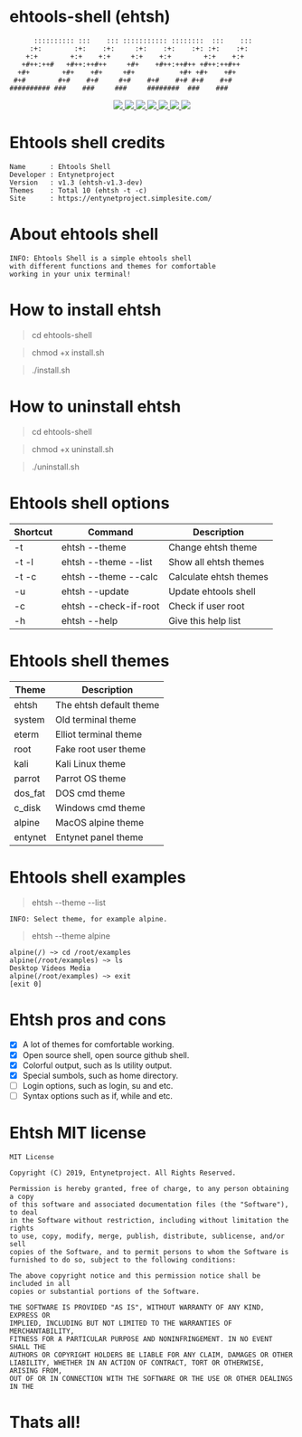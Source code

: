 # ehtools-shell (ehtsh)

          :::::::::: :::    ::: ::::::::::: ::::::::  :::    ::: 
         :+:        :+:    :+:     :+:    :+:    :+: :+:    :+:  
        +:+        +:+    +:+     +:+    +:+        +:+    +:+   
       +#++:++#   +#++:++#++     +#+    +#++:++#++ +#++:++#++    
      +#+        +#+    +#+     +#+           +#+ +#+    +#+     
     #+#        #+#    #+#     #+#    #+#    #+# #+#    #+#      
    ########## ###    ###     ###     ########  ###    ###       
    
<p align="center">
  <a href="http://entynetproject.simplesite.com/">
    <img src="https://img.shields.io/badge/entynetproject-Ivan%20Nikolsky-blue.svg">
  </a>
  <a href="https://github.com/entynetproject/ehtools-shell/releases">
    <img src="https://img.shields.io/github/release/entynetproject/ehtools-shell.svg">
  </a>
  <a href="https://ru.m.wikipedia.org/wiki/сценарий-командной-строки">
    <img src="https://img.shields.io/badge/language-shell-green.svg">
 </a>
  <a href="https://github.com/entynetproject/ehtools-shell">
      <img src="https://img.shields.io/badge/themes-10-red.svg?maxAge=2592000">
 </a>
  <a href="https://github.com/entynetproject/ehtools-shell/issues?q=is%3Aissue+is%3Aclosed">
      <img src="https://img.shields.io/github/issues/entynetproject/ehtools-shell.svg">
  </a>
  <a href="https://github.com/entynetproject/ehtools-shell/wiki">
      <img src="https://img.shields.io/badge/wiki%20-ehtsh-lightgrey.svg">
 </a>
  <a href="https://mobile.twitter.com/ehtools">
    <img src="https://img.shields.io/badge/twitter-ehtools-blue.svg">
 </a>
</p>

# Ehtools shell credits

    Name      : Ehtools Shell
    Developer : Entynetproject
    Version   : v1.3 (ehtsh-v1.3-dev)
    Themes    : Total 10 (ehtsh -t -c)
    Site      : https://entynetproject.simplesite.com/

# About ehtools shell

    INFO: Ehtools Shell is a simple ehtools shell
    with different functions and themes for comfortable
    working in your unix terminal!

# How to install ehtsh

> cd ehtools-shell

> chmod +x install.sh

> ./install.sh

# How to uninstall ehtsh

> cd ehtools-shell

> chmod +x uninstall.sh

> ./uninstall.sh

# Ehtools shell options

| Shortcut | Command | Description |
| --- | --- | --- |
| -t | ehtsh --theme | Change ehtsh theme |
| -t -l | ehtsh --theme --list | Show all ehtsh themes |
| -t -c | ehtsh --theme --calc | Calculate ehtsh themes |
| -u | ehtsh --update | Update ehtools shell |
| -c | ehtsh --check-if-root | Check if user root |
| -h | ehtsh --help | Give this help list |

# Ehtools shell themes

| Theme | Description |
| --- | --- |
| ehtsh | The ehtsh default theme |
| system | Old terminal theme |
| eterm | Elliot terminal theme |
| root | Fake root user theme |
| kali | Kali Linux theme |
| parrot | Parrot OS theme |
| dos_fat | DOS cmd theme |
| c_disk | Windows cmd theme |
| alpine | MacOS alpine theme |
| entynet | Entynet panel theme |

# Ehtools shell examples

> ehtsh --theme --list

    INFO: Select theme, for example alpine.

> ehtsh --theme alpine

    alpine(/) ~> cd /root/examples
    alpine(/root/examples) ~> ls 
    Desktop Videos Media 
    alpine(/root/examples) ~> exit
    [exit 0]

# Ehtsh pros and cons

- [x] A lot of themes for comfortable working.
- [x] Open source shell, open source github shell.
- [x] Colorful output, such as ls utility output.
- [x] Special sumbols, such as home directory.
- [ ] Login options, such as login, su and etc.
- [ ] Syntax options such as if, while and etc.
 
# Ehtsh MIT license
 
    MIT License

    Copyright (C) 2019, Entynetproject. All Rights Reserved.

    Permission is hereby granted, free of charge, to any person obtaining a copy
    of this software and associated documentation files (the "Software"), to deal
    in the Software without restriction, including without limitation the rights
    to use, copy, modify, merge, publish, distribute, sublicense, and/or sell
    copies of the Software, and to permit persons to whom the Software is
    furnished to do so, subject to the following conditions:

    The above copyright notice and this permission notice shall be included in all
    copies or substantial portions of the Software.
    
    THE SOFTWARE IS PROVIDED "AS IS", WITHOUT WARRANTY OF ANY KIND, EXPRESS OR
    IMPLIED, INCLUDING BUT NOT LIMITED TO THE WARRANTIES OF MERCHANTABILITY,
    FITNESS FOR A PARTICULAR PURPOSE AND NONINFRINGEMENT. IN NO EVENT SHALL THE
    AUTHORS OR COPYRIGHT HOLDERS BE LIABLE FOR ANY CLAIM, DAMAGES OR OTHER
    LIABILITY, WHETHER IN AN ACTION OF CONTRACT, TORT OR OTHERWISE, ARISING FROM,
    OUT OF OR IN CONNECTION WITH THE SOFTWARE OR THE USE OR OTHER DEALINGS IN THE
 
 # Thats all!
    
